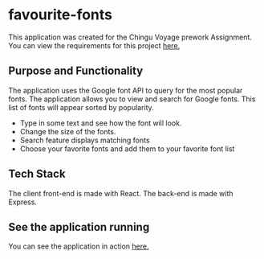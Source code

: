 # favourite-fonts

This application was created for the Chingu Voyage prework Assignment.
You can view the requirements for this project [here.](https://github.com/chingu-voyages/voyage-prework-tier3-favfonts)

## Purpose and Functionality

The application uses the Google font API to query for the most popular fonts.
The application allows you to view and search for Google fonts.
This list of fonts will appear sorted by popularity.

- Type in some text and see how the font will look.
- Change the size of the fonts.
- Search feature displays matching fonts
- Choose your favorite fonts and add them to your favorite font list

## Tech Stack

The client front-end is made with React.
The back-end is made with Express.

## See the application running

You can see the application in action [here.](https://confident-bhaskara-5f44a5.netlify.com/)

